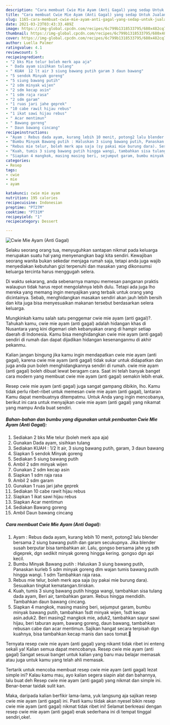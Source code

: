 ```yaml
---
description: "Cara membuat Cwie Mie Ayam (Anti Gagal) yang sedap Untuk Jualan"
title: "Cara membuat Cwie Mie Ayam (Anti Gagal) yang sedap Untuk Jualan"
slug: 1165-cara-membuat-cwie-mie-ayam-anti-gagal-yang-sedap-untuk-jualan
date: 2021-03-23T03:43:33.489Z
image: https://img-global.cpcdn.com/recipes/6c799b1318533795/680x482cq70/cwie-mie-ayam-anti-gagal-foto-resep-utama.jpg
thumbnail: https://img-global.cpcdn.com/recipes/6c799b1318533795/680x482cq70/cwie-mie-ayam-anti-gagal-foto-resep-utama.jpg
cover: https://img-global.cpcdn.com/recipes/6c799b1318533795/680x482cq70/cwie-mie-ayam-anti-gagal-foto-resep-utama.jpg
author: Luella Palmer
ratingvalue: 4.1
reviewcount: 5
recipeingredient:
- "2 bks Mie telur boleh merk apa aja"
- " Dada ayam sisihkan tulang"
- " KUAH  12 lt air 3 siung bawang putih garam 3 daun bawang"
- "5 sendok Minyak goreng"
- "5 siung bawang putih"
- "2 sdm minyak wijen"
- "2 sdm kecap asin"
- "1 sdm raja rasa"
- "2 sdm garam"
- "1 ruas jari jahe geprek"
- "10 cabe rawit hijau rebus"
- "1 ikat sawi hijau rebus"
- " Acar mentimun"
- " Bawang goreng"
- " Daun bawang cincang"
recipeinstructions:
- "Ayam : Rebus dada ayam, kurang lebih 10 menit, potong2 lalu blender bersama 2 siung bawang putih dan garam secukupnya. Jika blender susah berputar bisa tambahkan air. Lalu, gongso bersama jahe yg sdh digeprek, dgn sedikit minyak goreng hingga kering. gongso dgn api kecil."
- "Bumbu Minyak Bawang putih : Haluskan 3 siung bawang putih, Panaskan kurleb 5 sdm minyak goreng dlm wajan tumis bawang putih hingga wangi. 1 sdm Tambahkan raja rasa."
- "Rebus mie telur, boleh merk apa saja (sy pakai mie burung dara). Sesuaikan tingkat kematangan.tiriskan."
- "Kuah, tumis 3 siung bawang putih hingga wangi, tambahkan sisa tulang dada ayam, Beri air, tambahkan garam. Rebus hingga mendidih. Tambahkan daun bawang cincang."
- "Siapkan 4 mangkok, masing masing beri, sejumput garam, bumbu minyak bawang putih, tambahkan 1sdt minyak wijen, 1sdt kecap asin.aduk2. Beri masing2 mangkok mie, aduk2, tambahkan sayur sawi hijau, beri taburan ayam, bawang goreng, daun bawang, tambahkan rebusan cabe dan acar mentimun. Sajikan hangat secara terpisah dgn kuahnya, bisa tambahkan kecap manis dan saos tomat.💜"
categories:
- Resep
tags:
- cwie
- mie
- ayam

katakunci: cwie mie ayam 
nutrition: 195 calories
recipecuisine: Indonesian
preptime: "PT27M"
cooktime: "PT31M"
recipeyield: "1"
recipecategory: Dessert

---
```



![Cwie Mie Ayam (Anti Gagal)](https://img-global.cpcdn.com/recipes/6c799b1318533795/680x482cq70/cwie-mie-ayam-anti-gagal-foto-resep-utama.jpg)

Selaku seorang orang tua, menyuguhkan santapan nikmat pada keluarga merupakan suatu hal yang menyenangkan bagi kita sendiri. Kewajiban seorang  wanita bukan sekedar menjaga rumah saja, tetapi anda juga wajib menyediakan kebutuhan gizi terpenuhi dan masakan yang dikonsumsi keluarga tercinta harus menggugah selera.

Di waktu  sekarang, anda sebenarnya mampu memesan panganan praktis walaupun tidak harus repot mengolahnya lebih dulu. Tetapi ada juga lho mereka yang memang ingin menyajikan yang terbaik untuk orang yang dicintainya. Sebab, menghidangkan masakan sendiri akan jauh lebih bersih dan kita juga bisa menyesuaikan makanan tersebut berdasarkan selera keluarga. 



Mungkinkah kamu salah satu penggemar cwie mie ayam (anti gagal)?. Tahukah kamu, cwie mie ayam (anti gagal) adalah hidangan khas di Nusantara yang kini digemari oleh kebanyakan orang di hampir setiap daerah di Indonesia. Kamu bisa menghidangkan cwie mie ayam (anti gagal) sendiri di rumah dan dapat dijadikan hidangan kesenanganmu di akhir pekanmu.

Kalian jangan bingung jika kamu ingin mendapatkan cwie mie ayam (anti gagal), karena cwie mie ayam (anti gagal) tidak sukar untuk didapatkan dan juga anda pun boleh menghidangkannya sendiri di rumah. cwie mie ayam (anti gagal) boleh dibuat lewat beragam cara. Saat ini telah banyak banget cara modern yang membuat cwie mie ayam (anti gagal) semakin lebih enak.

Resep cwie mie ayam (anti gagal) juga sangat gampang dibikin, lho. Kamu tidak perlu ribet-ribet untuk memesan cwie mie ayam (anti gagal), lantaran Kamu dapat membuatnya ditempatmu. Untuk Anda yang ingin mencobanya, berikut ini cara untuk menyajikan cwie mie ayam (anti gagal) yang nikamat yang mampu Anda buat sendiri.

<!--inarticleads1-->

##### Bahan-bahan dan bumbu yang digunakan untuk pembuatan Cwie Mie Ayam (Anti Gagal):

1. Sediakan 2 bks Mie telur (boleh merk apa aja)
1. Gunakan  Dada ayam, sisihkan tulang
1. Sediakan  KUAH : 1/2 lt air, 3 siung bawang putih, garam, 3 daun bawang
1. Siapkan 5 sendok Minyak goreng
1. Sediakan 5 siung bawang putih
1. Ambil 2 sdm minyak wijen
1. Gunakan 2 sdm kecap asin
1. Siapkan 1 sdm raja rasa
1. Ambil 2 sdm garam
1. Gunakan 1 ruas jari jahe geprek
1. Sediakan 10 cabe rawit hijau rebus
1. Siapkan 1 ikat sawi hijau rebus
1. Siapkan  Acar mentimun
1. Sediakan  Bawang goreng
1. Ambil  Daun bawang cincang




<!--inarticleads2-->

##### Cara membuat Cwie Mie Ayam (Anti Gagal):

1. Ayam : Rebus dada ayam, kurang lebih 10 menit, potong2 lalu blender bersama 2 siung bawang putih dan garam secukupnya. Jika blender susah berputar bisa tambahkan air. Lalu, gongso bersama jahe yg sdh digeprek, dgn sedikit minyak goreng hingga kering. gongso dgn api kecil.
1. Bumbu Minyak Bawang putih : Haluskan 3 siung bawang putih, Panaskan kurleb 5 sdm minyak goreng dlm wajan tumis bawang putih hingga wangi. 1 sdm Tambahkan raja rasa.
1. Rebus mie telur, boleh merk apa saja (sy pakai mie burung dara). Sesuaikan tingkat kematangan.tiriskan.
1. Kuah, tumis 3 siung bawang putih hingga wangi, tambahkan sisa tulang dada ayam, Beri air, tambahkan garam. Rebus hingga mendidih. Tambahkan daun bawang cincang.
1. Siapkan 4 mangkok, masing masing beri, sejumput garam, bumbu minyak bawang putih, tambahkan 1sdt minyak wijen, 1sdt kecap asin.aduk2. Beri masing2 mangkok mie, aduk2, tambahkan sayur sawi hijau, beri taburan ayam, bawang goreng, daun bawang, tambahkan rebusan cabe dan acar mentimun. Sajikan hangat secara terpisah dgn kuahnya, bisa tambahkan kecap manis dan saos tomat.💜




Ternyata resep cwie mie ayam (anti gagal) yang nikamt tidak ribet ini enteng sekali ya! Kalian semua dapat mencobanya. Resep cwie mie ayam (anti gagal) Sangat sesuai banget untuk kalian yang baru mau belajar memasak atau juga untuk kamu yang telah ahli memasak.

Tertarik untuk mencoba membuat resep cwie mie ayam (anti gagal) lezat simple ini? Kalau kamu mau, ayo kalian segera siapin alat dan bahannya, lalu buat deh Resep cwie mie ayam (anti gagal) yang nikmat dan simple ini. Benar-benar taidak sulit kan. 

Maka, daripada kalian berfikir lama-lama, yuk langsung aja sajikan resep cwie mie ayam (anti gagal) ini. Pasti kamu tiidak akan nyesel bikin resep cwie mie ayam (anti gagal) nikmat tidak ribet ini! Selamat berkreasi dengan resep cwie mie ayam (anti gagal) enak sederhana ini di tempat tinggal sendiri,oke!.

